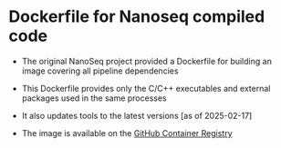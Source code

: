 # Dockerfile for Nanoseq compiled code

- The original NanoSeq project provided a Dockerfile for building an image covering all pipeline dependencies

- This Dockerfile provides only the C/C++ executables and external packages used in the same processes

- It also updates tools to the latest versions [as of 2025-02-17]

- The image is available on the [GitHub Container Registry](https://github.com/NBISweden/NanoSeq/pkgs/container/nanoseq-src)

